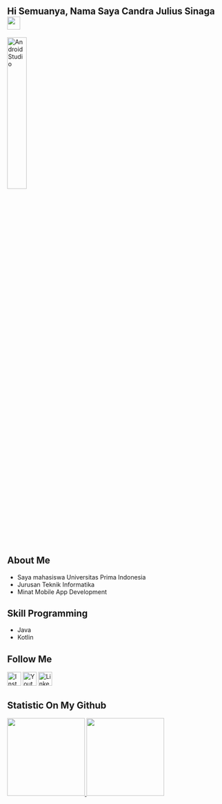 ## Hi Semuanya, Nama Saya Candra Julius Sinaga <img src="https://raw.githubusercontent.com/iampavangandhi/iampavangandhi/master/gifs/Hi.gif" width="30px"></h2>

<p>
   <img alt="Android Studio" src="https://miro.medium.com/max/800/1*zzTEyTwyy7jXibtqVWg84Q.gif" width="30%" />
</p>

## About Me
* Saya mahasiswa Universitas Prima Indonesia
* Jurusan Teknik Informatika
* Minat Mobile App Development

## Skill Programming
* Java
* Kotlin

## Follow Me
<a href="https://www.instagram.com/candrajuliussinaga" target="_blank"><img src="https://img.shields.io/badge/Instagram-%23E4405F.svg?&style=flat-square&logo=instagram&logoColor=white" height="32px" alt="Instagram"></a>
<a href="https://www.youtube.com/channel/UCCSQ_MKCZSJVpJSYkib9dKQ" target="_blank"><img src="https://img.shields.io/badge/youtube-%23FF0000.svg?&style=for-the-badge&logo=youtube&logoColor=white" height="32px" alt="Youtube"></a>
<a href="https://www.linkedin.com/in/candra-julius-sinaga-b957b11a8/" target="_blank"><img src="https://img.shields.io/badge/linkedin-%230077B5.svg?&style=for-the-badge&logo=linkedin&logoColor=white" height="32px" alt="LinkedIn"></a>

## Statistic On My Github
<p align="left">
<a href="https://github.com/candrajulius">
  <img height="180em" src="https://github-readme-stats-eight-theta.vercel.app/api?username=candrajulius&show_icons=true&theme=algolia&include_all_commits=true&count_private=true"/>
  <img height="180em" src="https://github-readme-stats-eight-theta.vercel.app/api/top-langs/?username=candrajulius&layout=compact&langs_count=8&theme=algolia"/>
</a>
</p>

